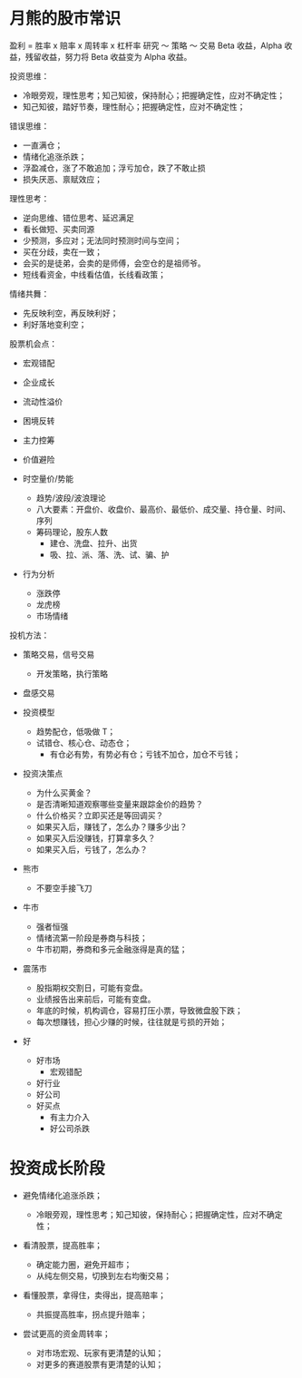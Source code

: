 # 月熊的股市常识

盈利 = 胜率 x 赔率 x 周转率 x 杠杆率
研究 ～ 策略 ～ 交易
Beta 收益，Alpha 收益，残留收益，努力将 Beta 收益变为 Alpha 收益。

投资思维：

- 冷眼旁观，理性思考；知己知彼，保持耐心；把握确定性，应对不确定性；
- 知己知彼，踏好节奏，理性耐心；把握确定性，应对不确定性；

错误思维：

- 一直满仓；
- 情绪化追涨杀跌；
- 浮盈减仓，涨了不敢追加；浮亏加仓，跌了不敢止损
- 损失厌恶、禀赋效应；

理性思考：

- 逆向思维、错位思考、延迟满足
- 看长做短、买卖同源
- 少预测，多应对；无法同时预测时间与空间；
- 买在分歧，卖在一致；
- 会买的是徒弟，会卖的是师傅，会空仓的是祖师爷。
- 短线看资金，中线看估值，长线看政策；

情绪共舞：

- 先反映利空，再反映利好；
- 利好落地变利空；

股票机会点：

- 宏观错配
- 企业成长
- 流动性溢价
- 困境反转
- 主力控筹
- 价值避险

- 时空量价/势能

  - 趋势/波段/波浪理论
  - 八大要素：开盘价、收盘价、最高价、最低价、成交量、持仓量、时间、序列
  - 筹码理论，股东人数
    - 建仓、洗盘、拉升、出货
    - 吸、拉、派、落、洗、试、骗、护

- 行为分析

  - 涨跌停
  - 龙虎榜
  - 市场情绪

投机方法：

- 策略交易，信号交易
  - 开发策略，执行策略
- 盘感交易

- 投资模型

  - 趋势配仓，低吸做 T；
  - 试错仓、核心仓、动态仓；
    - 有仓必有势，有势必有仓；亏钱不加仓，加仓不亏钱；

- 投资决策点

  - 为什么买黄金？
  - 是否清晰知道观察哪些变量来跟踪金价的趋势？
  - 什么价格买？立即买还是等回调买？
  - 如果买入后，赚钱了，怎么办？赚多少出？
  - 如果买入后没赚钱，打算拿多久？
  - 如果买入后，亏钱了，怎么办？

- 熊市

  - 不要空手接飞刀

- 牛市

  - 强者恒强
  - 情绪流第一阶段是券商与科技；
  - 牛市初期，券商和多元金融涨得是真的猛；

- 震荡市

  - 股指期权交割日，可能有变盘。
  - 业绩报告出来前后，可能有变盘。
  - 年底的时候，机构调仓，容易打压小票，导致微盘股下跌；
  - 每次想赚钱，担心少赚的时候，往往就是亏损的开始；

- 好
  - 好市场
    - 宏观错配
  - 好行业
  - 好公司
  - 好买点
    - 有主力介入
    - 好公司杀跌

# 投资成长阶段

- 避免情绪化追涨杀跌；

  - 冷眼旁观，理性思考；知己知彼，保持耐心；把握确定性，应对不确定性；

- 看清股票，提高胜率；

  - 确定能力圈，避免开超市；
  - 从纯左侧交易，切换到左右均衡交易；

- 看懂股票，拿得住，卖得出，提高赔率；

  - 共振提高胜率，拐点提升赔率；

- 尝试更高的资金周转率；
  - 对市场宏观、玩家有更清楚的认知；
  - 对更多的赛道股票有更清楚的认知；
